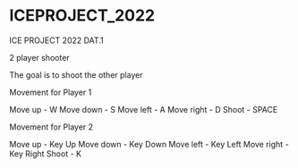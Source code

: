 # ICEPROJECT_2022
ICE PROJECT 2022 DAT.1


2 player shooter

The goal is to shoot the other player


Movement for Player 1

Move up - W
Move down - S
Move left - A
Move right - D
Shoot - SPACE

Movement for Player 2

Move up - Key Up
Move down - Key Down
Move left - Key Left
Move right - Key Right
Shoot - K
